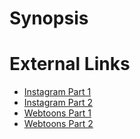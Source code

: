 # Synopsis


# External Links
* [Instagram Part 1](https://www.instagram.com/p/B4k3gFDD3M6/)
* [Instagram Part 2](https://www.instagram.com/p/B5WLxIcAc1u/)
* [Webtoons Part 1](https://www.webtoons.com/en/challenge/twistwood-tales/adventure-choice-1/viewer?title_no=344740&episode_no=18)
* [Webtoons Part 2](https://www.webtoons.com/en/challenge/twistwood-tales/adventure-choice-1-part-2/viewer?title_no=344740&episode_no=21)
